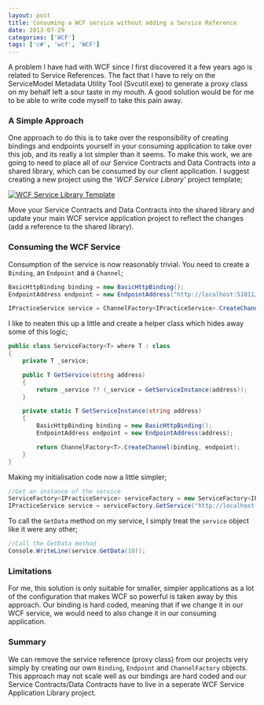 ```yaml
---
layout: post
title: Consuming a WCF service without adding a Service Reference
date: 2013-07-29
categories: ['WCF']
tags: ['c#', 'wcf', 'WCF']
---
```


A problem I have had with WCF since I first discovered it a few years ago is related to Service References. The fact that I have to rely on the ServiceModel Metadata Utility Tool (Svcutil.exe) to generate a proxy class on my behalf left a sour taste in my mouth. A good solution would be for me to be able to write code myself to take this pain away.

### A Simple Approach

One approach to do this is to take over the responsibility of creating bindings and endpoints yourself in your consuming application to take over this job, and its really a lot simpler than it seems. To make this work, we are going to need to place all of our Service Contracts and Data Contracts into a shared library, which can be consumed by our client application. I suggest creating a new project using the '_WCF Service Library'_ project template;

[![WCF Service Library Template](https://developerhandbook.com/wp-content/uploads/2013/07/wcfservicelibrarytemplate1.png)](wcfservicelibrarytemplate1.png)

Move your Service Contracts and Data Contracts into the shared library and update your main WCF service application project to reflect the changes (add a reference to the shared library).

### Consuming the WCF Service

Consumption of the service is now reasonably trivial. You need to create a `Binding`, an `Endpoint` and a `Channel`;

```csharp
BasicHttpBinding binding = new BasicHttpBinding();
EndpointAddress endpoint = new EndpointAddress("http://localhost:51011/PracticeService.svc");

IPracticeService service = ChannelFactory<IPracticeService>.CreateChannel(binding, endpoint);
```

I like to neaten this up a little and create a helper class which hides away some of this logic;

```csharp
public class ServiceFactory<T> where T : class
{
    private T _service;

    public T GetService(string address)
    {
        return _service ?? (_service = GetServiceInstance(address));
    }

    private static T GetServiceInstance(string address)
    {
        BasicHttpBinding binding = new BasicHttpBinding();
        EndpointAddress endpoint = new EndpointAddress(address);

        return ChannelFactory<T>.CreateChannel(binding, endpoint);
    }
}
```

Making my initialisation code now a little simpler;

```csharp
//Get an instance of the service
ServiceFactory<IPracticeService> serviceFactory = new ServiceFactory<IPracticeService>();
IPracticeService service = serviceFactory.GetService("http://localhost:51011/PracticeService.svc");
```

To call the `GetData` method on my service, I simply treat the `service` object like it were any other;

```csharp
//Call the GetData method
Console.WriteLine(service.GetData(10));
```

### Limitations

For me, this solution is only suitable for smaller, simpler applications as a lot of the configuration that makes WCF so powerful is taken away by this approach. Our binding is hard coded, meaning that if we change it in our WCF service, we would need to also change it in our consuming application.

### Summary

We can remove the service reference (proxy class) from our projects very simply by creating our own `Binding`, `Endpoint` and `ChannelFactory` objects. This approach may not scale well as our bindings are hard coded and our Service Contracts/Data Contracts have to live in a seperate WCF Service Application Library project.
